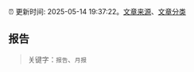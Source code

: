 :alarm_clock: 更新时间: 2025-05-14 19:37:22。[文章来源](/README.md)、[文章分类](/TAGS.md)

## 报告


> 关键字：`报告`、`月报`



